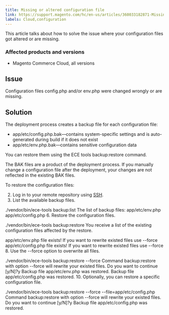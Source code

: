 ```yaml
---
title: Missing or altered configuration file
link: https://support.magento.com/hc/en-us/articles/360033182871-Missing-or-altered-configuration-file
labels: Cloud,configuration
---
```


This article talks about how to solve the issue where your configuration files got altered or are missing. 

 ### Affected products and versions

 
 * Magento Commerce Cloud, all versions
 
 Issue
-----

 Configuration files config.php and/or env.php were changed wrongly or are missing.

 Solution
--------

 The deployment process creates a backup file for each configuration file:

 
 *  app/etc/config.php.bak—contains system-specific settings and is auto-generated during build if it does not exist
 *  app/etc/env.php.bak—contains sensitive configuration data
 
 You can restore them using the ECE tools backup:restore command.

 The BAK files are a product of the deployment process. If you manually change a configuration file after the deployment, your changes are not reflected in the existing BAK files.

 To restore the configuration files:

 
 2. Log in to your remote repository using [SSH](https://devdocs.magento.com/guides/v2.3/cloud/env/environments-ssh.html#ssh).
 4.  List the available backup files.

 ./vendor/bin/ece-tools backup:list The list of backup files: app/etc/env.php app/etc/config.php 
 6.  Restore the configuration files.

 ./vendor/bin/ece-tools backup:restore You receive a list of the existing configuration files affected by the restore.

 app/etc/env.php file exists! If you want to rewrite existed files use --force app/etc/config.php file exists! If you want to rewrite existed files use --force 
 8.  Use the --force option to overwrite all files.

 ./vendor/bin/ece-tools backup:restore --force Command backup:restore with option --force will rewrite your existed files. Do you want to continue [y/N]?y Backup file app/etc/env.php was restored. Backup file app/etc/config.php was restored. 
 10.  Optionally, you can restore a specific configuration file.

 ./vendor/bin/ece-tools backup:restore --force --file=app/etc/config.php Command backup:restore with option --force will rewrite your existed files. Do you want to continue [y/N]?y Backup file app/etc/config.php was restored. 
 
